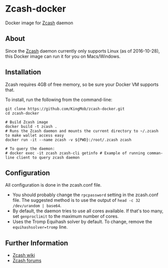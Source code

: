 # Zcash-docker
Docker image for [Zcash](https://z.cash/) daemon

## About

Since the [Zcash](https://z.cash/) daemon currently only supports Linux (as of 2016-10-28), this Docker image can run it for you on Macs/Windows. 

## Installation

Zcash requires 4GB of free memory, so be sure your Docker VM supports that.

To install, run the following from the command-line:

```shell
git clone https://github.com/KingMob/zcash-docker.git
cd zcash-docker

# Build Zcash image
docker build -t zcash .
# Runs the Zcash daemon and mounts the current directory to ~/.zcash to make wallet access easy
docker run -it --name zcash -v ${PWD}:/root/.zcash zcash

# To query the daemon:
# docker exec -it zcash zcash-cli getinfo # Example of running comman-line client to query zcash daemon
```

## Configuration

All configuration is done in the zcash.conf file.

* You should probably change the `rpcpassword` setting in the zcash.conf file. The suggested method is to use the output of `head -c 32 /dev/urandom | base64`.
* By default, the daemon tries to use all cores available. If that's too many, set `genproclimit` to the maximum number of cores.
* Uses the Tromp Equihash solver by default. To change, remove the `equihashsolver=tromp` line.

## Further Information

* [Zcash wiki](https://github.com/zcash/zcash/wiki)
* [Zcash forums](https://forum.z.cash/)